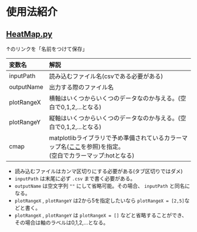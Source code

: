 # 使用法紹介
## <a href="https://raw.githubusercontent.com/Yuta-Iwase/workPython/master/hist/HistgramPlot.py">HeatMap.py</a>
↑のリンクを「名前をつけて保存」

|変数名|解説|
|:-|:-|
|inputPath|読み込むファイル名(csvである必要がある)|
|outputName|出力する際のファイル名|
|plotRangeX|横軸はいくつからいくつのデータなのか与える。(空白で0,1,2,...となる)|
|plotRangeY|縦軸はいくつからいくつのデータなのか与える。(空白で0,1,2,...となる)|
|cmap|matplotlibライブラリで予め準備されているカラーマップ名([ここ](https://matplotlib.org/examples/color/colormaps_reference.html)を参照)を指定。<br>(空白でカラーマップ:hotとなる)|
- 読み込むファイルはカンマ区切りにする必要がある(タブ区切りではダメ)
- `inputPath` は末尾に必ず `.csv` まで書く必要がある。
- `outputName` は空文字列 `""` にして省略可能。その場合、 `inputPath` と同名になる。
- `plotRangeX` , `plotRangeY` は2から5を指定したいなら `plotRangeX = [2,5]`などと書く。
- `plotRangeX` , `plotRangeY` は `plotRangeX = []` などと省略することができ、その場合は軸のラベルは0,1,2,...となる。

